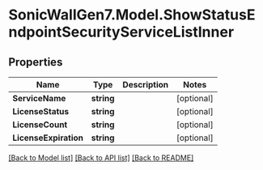# SonicWallGen7.Model.ShowStatusEndpointSecurityServiceListInner

## Properties

Name | Type | Description | Notes
------------ | ------------- | ------------- | -------------
**ServiceName** | **string** |  | [optional] 
**LicenseStatus** | **string** |  | [optional] 
**LicenseCount** | **string** |  | [optional] 
**LicenseExpiration** | **string** |  | [optional] 

[[Back to Model list]](../README.md#documentation-for-models) [[Back to API list]](../README.md#documentation-for-api-endpoints) [[Back to README]](../README.md)

